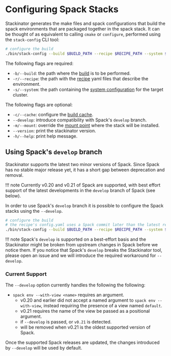 # Configuring Spack Stacks

Stackinator generates the make files and spack configurations that build the spack environments that are packaged together in the spack stack.
It can be thought of as equivalent to calling `cmake` or `configure`, performed using the `stack-config` CLI tool:

```bash
# configure the build
./bin/stack-config --build $BUILD_PATH --recipe $RECIPE_PATH --system $SYSTEM_CONFIG_PATH
```

The following flags are required:

* `-b/--build`: the path where the [build](building.md) is to be performed.
* `-r/--recipe`: the path with the [recipe](recipes.md) yaml files that describe the environment.
* `-s/--system`: the path containing the [system configuration](cluster-config.md) for the target cluster.

The following flags are optional:

* `-c/--cache`: configure the [build cache](build-caches.md).
* `--develop`: introduce compatibility with Spack's `develop` branch.
* `-m/--mount`: override the [mount point](installing.md) where the stack will be installed.
* `--version`: print the stackinator version.
* `-h/--help`: print help message.

## Using Spack's `develop` branch
 
Stackinator supports the latest two minor versions of Spack. Since Spack has no stable major release yet, it has a short gap between deprecation and removal.

!!! note
    Currently v0.20 and v0.21 of Spack are supported, with best effort support of the latest developments in the `develop` branch of Spack (see below).

In order to use Spack's `develop` branch it is possible to configure the Spack stacks using the `--develop`.

```bash
# configure the build
# the recipe's config.yaml uses a Spack commit later than the latest release
./bin/stack-config --build $BUILD_PATH --recipe $RECIPE_PATH --system $SYSTEM_CONFIG_PATH --develop
```

!!! note
    Spack's `develop` is supported on a best-effort basis and the Stackinator might be broken from upstream changes in Spack before we notice them. If you notice that Spack's `develop` breaks the Stackinator tool, please open an issue and we will introduce the required workaround for `--develop`.

### Current Support

The `--develop` option currently handles the following the following:
 
* `spack env --with-view <name>` requires an argument.
    * v0.20 and earlier did not accept a named argument to `spack env --with-view`, instead requiring the presence of a view named `default`.
    * v0.21 requires the name of the view be passed as a positional argument.
    * if `--develop` is passed, or `v0.21` is detected.
    * will be removed when v0.21 is the oldest supported version of Spack.

Once the supported Spack releases are updated, the changes introduced by `--develop` will be used by default.
